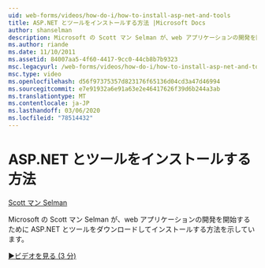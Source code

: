 ```yaml
---
uid: web-forms/videos/how-do-i/how-to-install-asp-net-and-tools
title: ASP.NET とツールをインストールする方法 |Microsoft Docs
author: shanselman
description: Microsoft の Scott マン Selman が、web アプリケーションの開発を開始するために ASP.NET とツールをダウンロードしてインストールする方法を示しています。
ms.author: riande
ms.date: 11/10/2011
ms.assetid: 84007aa5-4f60-4417-9cc0-44cb8b7b9323
msc.legacyurl: /web-forms/videos/how-do-i/how-to-install-asp-net-and-tools
msc.type: video
ms.openlocfilehash: d56f97375357d823176f65136d04cd3a47d46994
ms.sourcegitcommit: e7e91932a6e91a63e2e46417626f39d6b244a3ab
ms.translationtype: MT
ms.contentlocale: ja-JP
ms.lasthandoff: 03/06/2020
ms.locfileid: "78514432"
---
```

# <a name="how-to-install-aspnet-and-tools"></a>ASP.NET とツールをインストールする方法

[Scott マン Selman](https://github.com/shanselman)

Microsoft の Scott マン Selman が、web アプリケーションの開発を開始するために ASP.NET とツールをダウンロードしてインストールする方法を示しています。

[&#9654;ビデオを見る (3 分)](https://channel9.msdn.com/Blogs/ASP-NET-Site-Videos/how-to-install-asp-net-and-tools)
